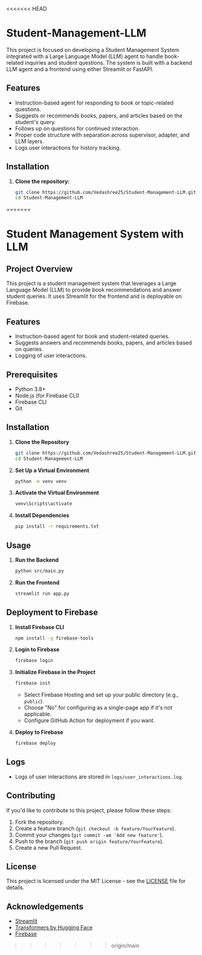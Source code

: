 <<<<<<< HEAD
# Student-Management-LLM
This project is focused on developing a Student Management System integrated with a Large Language Model (LLM) agent to handle book-related inquiries and student questions. The system is built with a backend LLM agent and a frontend using either Streamlit or FastAPI.

## Features

- Instruction-based agent for responding to book or topic-related questions.
- Suggests or recommends books, papers, and articles based on the student's query.
- Follows up on questions for continued interaction.
- Proper code structure with separation across supervisor, adapter, and LLM layers.
- Logs user interactions for history tracking.

## Installation

1. **Clone the repository:**
   ```bash
   git clone https://github.com/Vedashree25/Student-Management-LLM.git
   cd Student-Management-LLM
=======
# Student Management System with LLM

## Project Overview

This project is a student management system that leverages a Large Language Model (LLM) to provide book recommendations and answer student queries. It uses Streamlit for the frontend and is deployable on Firebase.

## Features

- Instruction-based agent for book and student-related queries.
- Suggests answers and recommends books, papers, and articles based on queries.
- Logging of user interactions.

## Prerequisites

- Python 3.8+
- Node.js (for Firebase CLI)
- Firebase CLI
- Git

## Installation

1. **Clone the Repository**

    ```bash
    git clone https://github.com/Vedashree25/Student-Management-LLM.git
    cd Student-Management-LLM
    ```

2. **Set Up a Virtual Environment**

    ```bash
    python -m venv venv
    ```

3. **Activate the Virtual Environment**

      ```bash
      venv\Scripts\activate
      ```

4. **Install Dependencies**

    ```bash
    pip install -r requirements.txt
    ```

## Usage

1. **Run the Backend**

    ```bash
    python src/main.py
    ```

2. **Run the Frontend**

    ```bash
    streamlit run app.py
    ```

## Deployment to Firebase

1. **Install Firebase CLI**

    ```bash
    npm install -g firebase-tools
    ```

2. **Login to Firebase**

    ```bash
    firebase login
    ```

3. **Initialize Firebase in the Project**

    ```bash
    firebase init
    ```

    - Select Firebase Hosting and set up your public directory (e.g., `public`).
    - Choose "No" for configuring as a single-page app if it's not applicable.
    - Configure GitHub Action for deployment if you want.

4. **Deploy to Firebase**

    ```bash
    firebase deploy
    ```

## Logs

- Logs of user interactions are stored in `logs/user_interactions.log`.

## Contributing

If you'd like to contribute to this project, please follow these steps:

1. Fork the repository.
2. Create a feature branch (`git checkout -b feature/YourFeature`).
3. Commit your changes (`git commit -am 'Add new feature'`).
4. Push to the branch (`git push origin feature/YourFeature`).
5. Create a new Pull Request.

## License

This project is licensed under the MIT License - see the [LICENSE](LICENSE) file for details.

## Acknowledgements

- [Streamlit](https://streamlit.io/)
- [Transformers by Hugging Face](https://huggingface.co/transformers/)
- [Firebase](https://firebase.google.com/)
>>>>>>> origin/main
